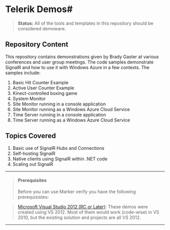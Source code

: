 # Telerik Demos#

> **Status:** All of the tools and templates in this repository should be considered demoware. 

<a name="repository-content"></a>
## Repository Content ##

This repository contains demonstrations given by Brady Gaster at various conferences and user group meetings. The code samples demonstrate SignalR and how to use it with Windows Azure in a few contexts. The samples include:

1. Basic Hit Counter Example
1. Active User Counter Example
1. Kinect-controlled boxing game
1. System Monitor 
1. Site Monitor running in a console application
1. Site Monitor running as a Windows Azure Cloud Service
1. Time Server running in a console application
1. Time Server running as a Windows Azure Cloud Service


<a name="topics-covered"></a>
## Topics Covered ##
1. Basic use of SignalR Hubs and Connections
1. Self-hosting SignalR
1. Native clients using SignalR within .NET code
1. Scaling out SignalR
 
---

> #### Prerequisites ####
>Before you can use Marker verify you have the following prerequisistes:


> [Microsoft Visual Studio 2012 (RC or Later)](hhttp://www.microsoft.com/visualstudio/11/en-us "Microsoft Visual Studio 2012"): These demos were created using VS 2012. Most of them would work (code-wise) in VS 2010, but the existing solution and projects are all VS 2012. 

---